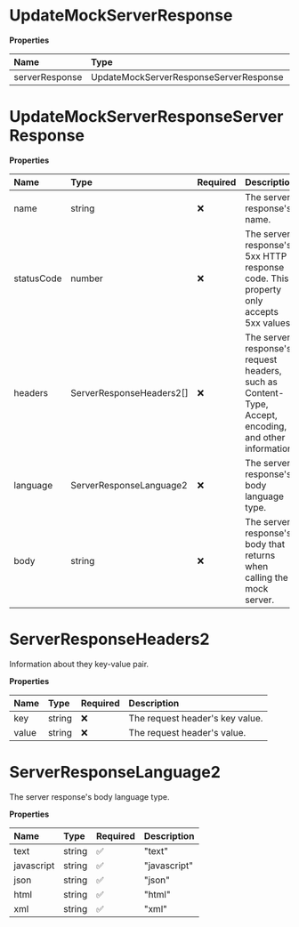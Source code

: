 # UpdateMockServerResponse

**Properties**

| Name           | Type                                   | Required | Description |
| :------------- | :------------------------------------- | :------- | :---------- |
| serverResponse | UpdateMockServerResponseServerResponse | ❌       |             |

# UpdateMockServerResponseServerResponse

**Properties**

| Name       | Type                     | Required | Description                                                                                           |
| :--------- | :----------------------- | :------- | :---------------------------------------------------------------------------------------------------- |
| name       | string                   | ❌       | The server response's name.                                                                           |
| statusCode | number                   | ❌       | The server response's 5xx HTTP response code. This property only accepts 5xx values.                  |
| headers    | ServerResponseHeaders2[] | ❌       | The server response's request headers, such as Content-Type, Accept, encoding, and other information. |
| language   | ServerResponseLanguage2  | ❌       | The server response's body language type.                                                             |
| body       | string                   | ❌       | The server response's body that returns when calling the mock server.                                 |

# ServerResponseHeaders2

Information about they key-value pair.

**Properties**

| Name  | Type   | Required | Description                     |
| :---- | :----- | :------- | :------------------------------ |
| key   | string | ❌       | The request header's key value. |
| value | string | ❌       | The request header's value.     |

# ServerResponseLanguage2

The server response's body language type.

**Properties**

| Name       | Type   | Required | Description  |
| :--------- | :----- | :------- | :----------- |
| text       | string | ✅       | "text"       |
| javascript | string | ✅       | "javascript" |
| json       | string | ✅       | "json"       |
| html       | string | ✅       | "html"       |
| xml        | string | ✅       | "xml"        |

<!-- This file was generated by liblab | https://liblab.com/ -->
